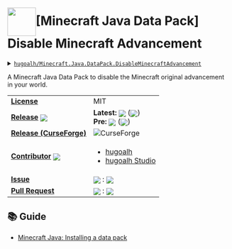# <img align="center" src="https://i.imgur.com/L7AiqxP.png" height="64px" />\[Minecraft Java Data Pack\] Disable Minecraft Advancement

<details>
  <summary><a href="https://github.com/hugoalh/Minecraft.Java.DataPack.DisableMinecraftAdvancement"><code>hugoalh/Minecraft.Java.DataPack.DisableMinecraftAdvancement</code></a></summary>
  <img align="center" alt="GitHub Language Count" src="https://img.shields.io/github/languages/count/hugoalh/Minecraft.Java.DataPack.DisableMinecraftAdvancement?logo=github&logoColor=ffffff&style=flat-square" />
  <img align="center" alt="GitHub Top Langauge" src="https://img.shields.io/github/languages/top/hugoalh/Minecraft.Java.DataPack.DisableMinecraftAdvancement?logo=github&logoColor=ffffff&style=flat-square" />
  <img align="center" alt="GitHub Repo Size" src="https://img.shields.io/github/repo-size/hugoalh/Minecraft.Java.DataPack.DisableMinecraftAdvancement?logo=github&logoColor=ffffff&style=flat-square" />
  <img align="center" alt="GitHub Code Size" src="https://img.shields.io/github/languages/code-size/hugoalh/Minecraft.Java.DataPack.DisableMinecraftAdvancement?logo=github&logoColor=ffffff&style=flat-square" />
  <img align="center" alt="GitHub Watcher" src="https://img.shields.io/github/watchers/hugoalh/Minecraft.Java.DataPack.DisableMinecraftAdvancement?logo=github&logoColor=ffffff&style=flat-square" />
  <img align="center" alt="GitHub Star" src="https://img.shields.io/github/stars/hugoalh/Minecraft.Java.DataPack.DisableMinecraftAdvancement?logo=github&logoColor=ffffff&style=flat-square" />
  <img align="center" alt="GitHub Fork" src="https://img.shields.io/github/forks/hugoalh/Minecraft.Java.DataPack.DisableMinecraftAdvancement?logo=github&logoColor=ffffff&style=flat-square" />
</details>

A Minecraft Java Data Pack to disable the Minecraft original advancement in your world.

<table>
  <tr>
    <td><a href="./LICENSE.md"><b>License</b></a></td>
    <td>MIT</td>
  </tr>
  <tr>
    <td><a href="https://github.com/hugoalh/Minecraft.Java.DataPack.DisableMinecraftAdvancement/releases"><b>Release</b></a> <img align="center" src="https://img.shields.io/github/downloads/hugoalh/Minecraft.Java.DataPack.DisableMinecraftAdvancement/total?label=%20&style=flat-square" /></td>
    <td>
      <b>Latest:</b> <img align="center" src="https://img.shields.io/github/release/hugoalh/Minecraft.Java.DataPack.DisableMinecraftAdvancement?sort=semver&label=%20&style=flat-square" /> (<img align="center" src="https://img.shields.io/github/release-date/hugoalh/Minecraft.Java.DataPack.DisableMinecraftAdvancement?label=%20&style=flat-square" />)<br />
      <b>Pre:</b> <img align="center" src="https://img.shields.io/github/release/hugoalh/Minecraft.Java.DataPack.DisableMinecraftAdvancement?include_prereleases&sort=semver&label=%20&style=flat-square" /> (<img align="center" src="https://img.shields.io/github/release-date-pre/hugoalh/Minecraft.Java.DataPack.DisableMinecraftAdvancement?label=%20&style=flat-square" />)
    </td>
  </tr>
  <tr>
    <td><a href="https://www.curseforge.com/minecraft/customization/disableminecraftadvancement"><b>Release (CurseForge)</b></a></td>
    <td><img align="center" alt="CurseForge" src="https://img.shields.io/static/v1?style=flat-square&logo=curseforge&label=curseforge&message=%20&color=orange" /></td>
  </tr>
  <tr>
    <td><a href="https://github.com/hugoalh/Minecraft.Java.DataPack.DisableMinecraftAdvancement/graphs/contributors"><b>Contributor</b></a> <img align="center" src="https://img.shields.io/github/contributors/hugoalh/Minecraft.Java.DataPack.DisableMinecraftAdvancement?label=%20&style=flat-square" /></td>
    <td><ul>
        <li><a href="https://github.com/hugoalh">hugoalh</a></li>
        <li><a href="https://github.com/hugoalh-studio">hugoalh Studio</a></li>
    </ul></td>
  </tr>
  <tr>
    <td><a href="https://github.com/hugoalh/Minecraft.Java.DataPack.DisableMinecraftAdvancement/issues?q=is%3Aissue"><b>Issue</b></a></td>
    <td><img align="center" src="https://img.shields.io/github/issues-raw/hugoalh/Minecraft.Java.DataPack.DisableMinecraftAdvancement?label=%20&style=flat-square" /> : <img align="center" src="https://img.shields.io/github/issues-closed-raw/hugoalh/Minecraft.Java.DataPack.DisableMinecraftAdvancement?label=%20&style=flat-square" /></td>
  </tr>
  <tr>
    <td><a href="https://github.com/hugoalh/Minecraft.Java.DataPack.DisableMinecraftAdvancement/pulls?q=is%3Apr"><b>Pull Request</b></a></td>
    <td><img align="center" src="https://img.shields.io/github/issues-pr-raw/hugoalh/Minecraft.Java.DataPack.DisableMinecraftAdvancement?label=%20&style=flat-square" /> : <img align="center" src="https://img.shields.io/github/issues-pr-closed-raw/hugoalh/Minecraft.Java.DataPack.DisableMinecraftAdvancement?label=%20&style=flat-square" /></td>
  </tr>
</table>

## 📚 Guide

- [Minecraft Java: Installing a data pack](https://minecraft.gamepedia.com/Tutorials/Installing_a_data_pack)
